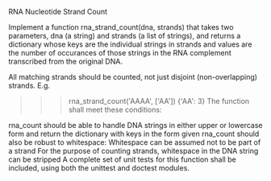 RNA Nucleotide Strand Count

Implement a function rna_strand_count(dna, strands) that takes two parameters, dna (a string) and strands (a list of strings), and returns a dictionary whose keys are the individual strings in strands and values are the number of occurances of those strings in the RNA complement transcribed from the original DNA.

All matching strands should be counted, not just disjoint (non-overlapping) strands. E.g.

>>> rna_strand_count('AAAA', ['AA'])
{'AA': 3}
The function shall meet these conditions:

rna_count should be able to handle DNA strings in either upper or lowercase form and return the dictionary with keys in the form given
rna_count should also be robust to whitespace:
Whitespace can be assumed not to be part of a strand
For the purpose of counting strands, whitespace in the DNA string can be stripped
A complete set of unit tests for this function shall be included, using both the unittest and doctest modules.
